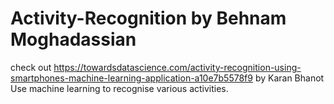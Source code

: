 # Activity-Recognition by Behnam Moghadassian
check out https://towardsdatascience.com/activity-recognition-using-smartphones-machine-learning-application-a10e7b5578f9 by Karan Bhanot
Use machine learning to recognise various activities.
